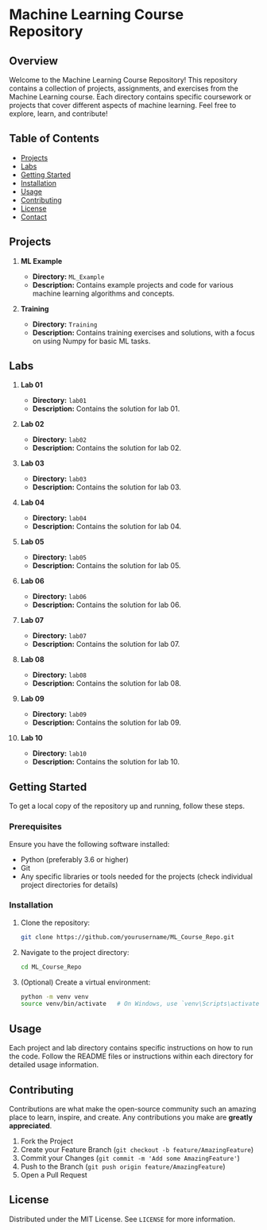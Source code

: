 # Machine Learning Course Repository

## Overview

Welcome to the Machine Learning Course Repository! This repository contains a collection of projects, assignments, and exercises from the Machine Learning course. Each directory contains specific coursework or projects that cover different aspects of machine learning. Feel free to explore, learn, and contribute!

## Table of Contents

- [Projects](#projects)
- [Labs](#labs)
- [Getting Started](#getting-started)
- [Installation](#installation)
- [Usage](#usage)
- [Contributing](#contributing)
- [License](#license)
- [Contact](#contact)

## Projects

1. **ML Example**
   - **Directory:** `ML_Example`
   - **Description:** Contains example projects and code for various machine learning algorithms and concepts.

2. **Training**
   - **Directory:** `Training`
   - **Description:** Contains training exercises and solutions, with a focus on using Numpy for basic ML tasks.

## Labs

1. **Lab 01**
   - **Directory:** `lab01`
   - **Description:** Contains the solution for lab 01.

2. **Lab 02**
   - **Directory:** `lab02`
   - **Description:** Contains the solution for lab 02.

3. **Lab 03**
   - **Directory:** `lab03`
   - **Description:** Contains the solution for lab 03.

4. **Lab 04**
   - **Directory:** `lab04`
   - **Description:** Contains the solution for lab 04.

5. **Lab 05**
   - **Directory:** `lab05`
   - **Description:** Contains the solution for lab 05.

6. **Lab 06**
   - **Directory:** `lab06`
   - **Description:** Contains the solution for lab 06.

7. **Lab 07**
   - **Directory:** `lab07`
   - **Description:** Contains the solution for lab 07.

8. **Lab 08**
   - **Directory:** `lab08`
   - **Description:** Contains the solution for lab 08.

9. **Lab 09**
   - **Directory:** `lab09`
   - **Description:** Contains the solution for lab 09.

10. **Lab 10**
    - **Directory:** `lab10`
    - **Description:** Contains the solution for lab 10.

## Getting Started

To get a local copy of the repository up and running, follow these steps.

### Prerequisites

Ensure you have the following software installed:

- Python (preferably 3.6 or higher)
- Git
- Any specific libraries or tools needed for the projects (check individual project directories for details)

### Installation

1. Clone the repository:
   ```sh
   git clone https://github.com/yourusername/ML_Course_Repo.git
   ```

2. Navigate to the project directory:
   ```sh
   cd ML_Course_Repo
   ```

3. (Optional) Create a virtual environment:
   ```sh
   python -m venv venv
   source venv/bin/activate   # On Windows, use `venv\Scripts\activate`
   ```
## Usage

Each project and lab directory contains specific instructions on how to run the code. Follow the README files or instructions within each directory for detailed usage information.

## Contributing

Contributions are what make the open-source community such an amazing place to learn, inspire, and create. Any contributions you make are **greatly appreciated**.

1. Fork the Project
2. Create your Feature Branch (`git checkout -b feature/AmazingFeature`)
3. Commit your Changes (`git commit -m 'Add some AmazingFeature'`)
4. Push to the Branch (`git push origin feature/AmazingFeature`)
5. Open a Pull Request

## License

Distributed under the MIT License. See `LICENSE` for more information.
